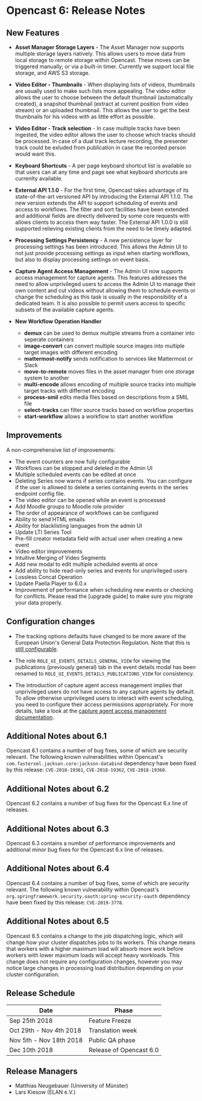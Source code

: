 Opencast 6: Release Notes
=========================

New Features
------------

- **Asset Manager Storage Layers** - The Asset Manager now supports multiple storage layers natively.  This allows
  users to move data from local storage to remote storage within Opencast.  These moves can be triggered manually, or
  via a built-in timer.  Currently we support local file storage, and AWS S3 storage.

- **Video Editor - Thumbnails** - When displaying lists of videos, thumbnails are usually used to make such lists more
  appealing. The video editor allows the user to choose between the default thumbnail (automatically created), a
  snapshot thumbnail (extract at current position from video stream) or an uploaded thumbnail.  This allows the user to
  get the best thumbnails for his videos with as little effort as possible.

- **Video Editor - Track selection** - In case multiple tracks have been ingested, the video editor allows the user to
  choose which tracks should be processed. In case of a dual track lecture recording, the presenter track could be
  exluded from publication in case the recorded person would want this.

- **Keyboard Shortcuts** - A per page keyboard shortcut list is available so that users can at any time and page see
  what keyboard shortcuts are currenlty available.

- **External API 1.1.0** - For the first time, Opencast takes advantage of its state-of-the-art versioned API by
  introducing the External API 1.1.0.  The new version extends the API to support scheduling of events and access to
  workflows.  The filter and sort facilities have been extended and additional fields are directly delivered by some
  core requests with allows clients to access them way faster.  The External API 1.0.0 is still supported relieving
  existing clients from the need to be timely adapted.

- **Processing Settings Persistency** - A new persistence layer for processing settings has been introduced. This allows
  the Admin UI to not just provide processing settings as input when starting workflows, but also to display processing
  settings on event basis.

- **Capture Agent Access Management** - The Admin UI now supports access management for capture agents. This features
  addresses the need to allow unprivileged users to access the Admin UI to manage their own content and cut videos
  without allowing them to schedule events or change the scheduling as this task is usually in the responsibility of a
  dedicated team.  It is also possible to permit users access to specific subsets of the available capture agents.

- **New Workflow Operation Handler**
    - **demux** can be used to demux multiple streams from a container into seperate containers
    - **image-convert** can convert multiple source images into multiple target images with different encoding
    - **mattermost-notify** sends notification to services like Mattermost or Slack
    - **move-to-remote** moves files in the asset manager from one storage system to another
    - **multi-encode** allows encoding of multiple source tracks into multiple target tracks with differnet encoding
    - **process-smil** edits media files based on descriptions from a SMIL file
    - **select-tracks** can filter source tracks based on workflow properties
    - **start-workflow** allows a workflow to start another workflow

Improvements
------------

A non-comprehensive list of improvements:

- The event counters are now fully configurable
- Workflows can be stopped and deleted in the Admin UI
- Multiple scheduled events can be edited at once
- Deleting Series now warns if series contains events. You can configure if the user is allowed to
  delete a series containing events in the series endpoint config file.
- The video editor can be opened while an event is processed
- Add Moodle groups to Moodle role provider
- The order of appearance of workflows can be configured
- Ability to send HTML emails
- Ability for blacklisting languages from the admin UI
- Update LTI Series Tool
- Pre-fill creator metadata field with actual user when creating a new event
- Video editor improvements
- Intuitive Merging of Video Segments
- Add new modal to edit multiple scheduled events at once
- Add ability to hide read-only series and events for unprivileged users
- Lossless Concat Operation
- Update Paella Player to 6.0.x
- Improvement of performance when scheduling new events or checking for conflicts. Please read the [upgrade guide] to
  make sure you migrate your data properly.

Configuration changes
---------------------

- The tracking options defaults have changed to be more aware of the European Union's General Data Protection
  Regulation. Note that this is [still configurable](configuration/user-statistics.and.privacy.md).

- The role `ROLE_UI_EVENTS_DETAILS_GENERAL_VIEW` for viewing the publications (previously general) tab in the event
  details modal has been renamed to `ROLE_UI_EVENTS_DETAILS_PUBLICATIONS_VIEW` for consistency.

- The introduction of capture agent access management implies that unprivileged users do not have access to any capture
  agents by default.  To allow otherwise unprivileged users to interact with event scheduling, you need to configure
  their access permissions appropriately. For more details, take a look at the [capture agent access management
  documentation](../../user/advanced/capture-agent-access/).


Additional Notes about 6.1
--------------------------

Opencast 6.1 contains a number of bug fixes, some of which are security relevant. The following known vulnerabilities
within Opencast's `com.fasterxml.jackson.core:jackson-databind` dependency have been fixed by this release:
`CVE-2018-19361`, `CVE-2018-19362`, `CVE-2018-19360`.


Additional Notes about 6.2
--------------------------

Opencast 6.2 contains a number of bug fixes for the Opencast 6.x line of releases.


Additional Notes about 6.3
--------------------------

Opencast 6.3 contains a number of performance improvements and additional minor bug fixes for the Opencast 6.x line of
releases.


Additional Notes about 6.4
--------------------------

Opencast 6.4 contains a number of bug fixes, some of which are security relevant. The following known vulnerability
within Opencast's `org.springframework.security.oauth:spring-security-oauth` dependency have been fixed by this release:
`CVE-2019-3778`.


Additional Notes about 6.5
--------------------------

Opencast 6.5 contains a change to the job dispatching logic, which will change how your cluster dispatches jobs to its
workers.  This change means that workers with a higher maximum load will absorb more work before workers with lower
maximum loads will accept heavy workloads.  This change does not require any configuration changes, however you may
notice large changes in processing load distribution depending on your cluster configuration.

Release Schedule
----------------

|Date                         |Phase
|-----------------------------|------------------------------------------
|Sep 25th 2018                |Feature Freeze
|Oct 29th - Nov 4th 2018      |Translation week
|Nov 5th - Nov 18th 2018      |Public QA phase
|Dec 10th 2018                |Release of Opencast 6.0


Release Managers
----------------

- Matthias Neugebauer (University of Münster)
- Lars Kiesow (ELAN e.V.)
